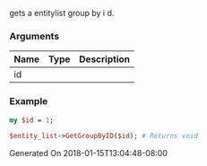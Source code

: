 gets a entitylist group by i d.
### Arguments
**Name**|**Type**|**Description**
:---|:---|:---
id||

### Example

```perl
my $id = 1;

$entity_list->GetGroupByID($id); # Returns void
```


Generated On 2018-01-15T13:04:48-08:00